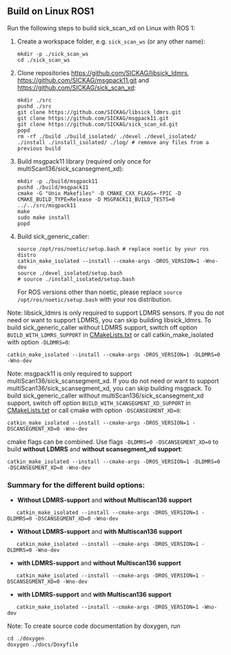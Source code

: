 ## Build on Linux ROS1

Run the following steps to build sick_scan_xd on Linux with ROS 1:

1. Create a workspace folder, e.g. `sick_scan_ws` (or any other name):
   ```
   mkdir -p ./sick_scan_ws
   cd ./sick_scan_ws
   ```

2. Clone repositories https://github.com/SICKAG/libsick_ldmrs, https://github.com/SICKAG/msgpack11.git and https://github.com/SICKAG/sick_scan_xd:
   ```
   mkdir ./src
   pushd ./src
   git clone https://github.com/SICKAG/libsick_ldmrs.git
   git clone https://github.com/SICKAG/msgpack11.git
   git clone https://github.com/SICKAG/sick_scan_xd.git
   popd
   rm -rf ./build ./build_isolated/ ./devel ./devel_isolated/ ./install ./install_isolated/ ./log/ # remove any files from a previous build
   ```

3. Build msgpack11 library (required only once for multiScan136/sick_scansegment_xd):
   ```
   mkdir -p ./build/msgpack11
   pushd ./build/msgpack11
   cmake -G "Unix Makefiles" -D CMAKE_CXX_FLAGS=-fPIC -D CMAKE_BUILD_TYPE=Release -D MSGPACK11_BUILD_TESTS=0 ../../src/msgpack11
   make
   sudo make install
   popd
   ```

4. Build sick_generic_caller:
   ```
   source /opt/ros/noetic/setup.bash # replace noetic by your ros distro
   catkin_make_isolated --install --cmake-args -DROS_VERSION=1 -Wno-dev
   source ./devel_isolated/setup.bash
   # source ./install_isolated/setup.bash
   ```
   For ROS versions other than noetic, please replace `source /opt/ros/noetic/setup.bash` with your ros distribution.

Note: libsick_ldmrs is only required to support LDMRS sensors. If you do not need or want to support LDMRS, you can skip building libsick_ldmrs. To build sick_generic_caller without LDMRS support, switch off option `BUILD_WITH_LDMRS_SUPPORT` in [CMakeLists.txt](./CMakeLists.txt) or call catkin_make_isolated with option `-DLDMRS=0`:
   ```
   catkin_make_isolated --install --cmake-args -DROS_VERSION=1 -DLDMRS=0 -Wno-dev
   ```

Note: msgpack11 is only required to support multiScan136/sick_scansegment_xd. If you do not need or want to support multiScan136/sick_scansegment_xd, you can skip building msgpack. To build sick_generic_caller without multiScan136/sick_scansegment_xd support, switch off option `BUILD_WITH_SCANSEGMENT_XD_SUPPORT` in [CMakeLists.txt](./CMakeLists.txt) or call cmake with option `-DSCANSEGMENT_XD=0`:
   ```
   catkin_make_isolated --install --cmake-args -DROS_VERSION=1 -DSCANSEGMENT_XD=0 -Wno-dev
   ```

cmake flags can be combined. Use flags `-DLDMRS=0 -DSCANSEGMENT_XD=0` to build **without LDMRS** and **without scansegment_xd support**:
   ```
   catkin_make_isolated --install --cmake-args -DROS_VERSION=1 -DLDMRS=0 -DSCANSEGMENT_XD=0 -Wno-dev
   ```

### Summary for the different build options:

* **Without LDMRS-support** and **without Multiscan136 support**
```
   catkin_make_isolated --install --cmake-args -DROS_VERSION=1 -DLDMRS=0 -DSCANSEGMENT_XD=0 -Wno-dev
```
* **Without LDMRS-support** and **with Multiscan136 support**
```
   catkin_make_isolated --install --cmake-args -DROS_VERSION=1 -DLDMRS=0 -Wno-dev
```
* **with LDMRS-support** and **without Multiscan136 support**
```
   catkin_make_isolated --install --cmake-args -DROS_VERSION=1 -DSCANSEGMENT_XD=0 -Wno-dev
```
* **with LDMRS-support** and **with Multiscan136 support**
```
   catkin_make_isolated --install --cmake-args -DROS_VERSION=1 -Wno-dev
```

Note: To create source code documentation by doxygen, run

```
cd ./doxygen
doxygen ./docs/Doxyfile
```

